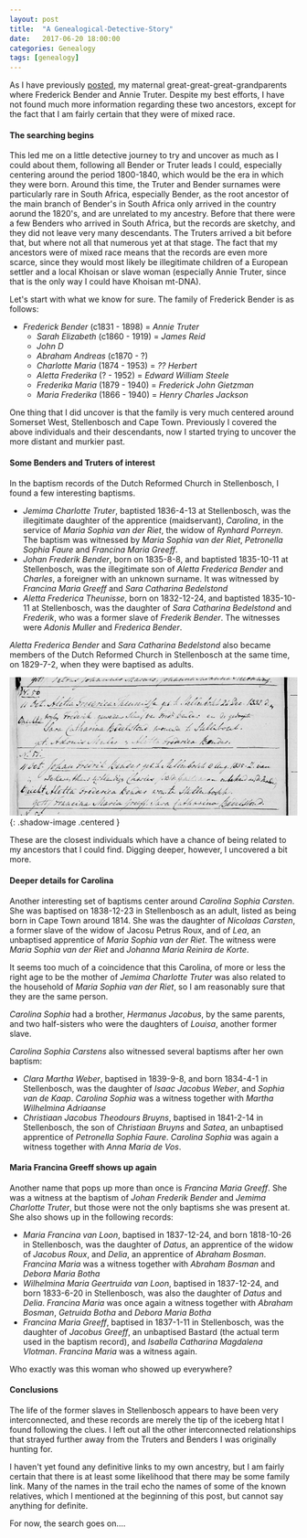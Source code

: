 ```yaml
---
layout: post
title:  "A Genealogical-Detective-Story"
date:   2017-06-20 18:00:00
categories: Genealogy
tags: [genealogy]
---
```


As I have previously [posted](https://sjmeunier.github.io/genealogy/2016/11/11/annie-truter-pushing-back-my-matrilineal-lineage.html), my maternal great-great-great-grandparents where Frederick Bender and Annie Truter. Despite my best efforts, I have not found much more information regarding these two ancestors, except for the fact that I am fairly certain that they were of mixed race.

#### The searching begins
This led me on a little detective journey to try and uncover as much as I could about them, following all Bender or Truter leads I could, especially centering around the period 1800-1840, which would be the era in which they were born. Around this time, the Truter and Bender surnames were particularly rare in South Africa, especially Bender, as the root ancestor of the main branch of Bender's in South Africa only arrived in the country aorund the 1820's, and are unrelated to my ancestry. Before that there were a few Benders who arrived in South Africa, but the records are sketchy, and they did not leave very many descendants. The Truters arrived a bit before that, but where not all that numerous yet at that stage. The fact that my ancestors were of mixed race means that the records are even more scarce, since they would most likely be illegitimate children of a European settler and a local Khoisan or slave woman (especially Annie Truter, since that is the only way I could have Khoisan mt-DNA).

Let's start with what we know for sure. The family of Frederick Bender is as follows:
<ul><li><em>Frederick Bender</em> (c1831 - 1898) = <em>Annie Truter</em><br/>
	<ul><li><em>Sarah Elizabeth</em> (c1860 - 1919) = <em>James Reid</em></li>
	<li><em>John D</em></li>
	<li><em>Abraham Andreas</em> (c1870 - ?)</li>
	<li><em>Charlotte Maria</em> (1874 - 1953) = <em>?? Herbert</em></li>
	<li><em>Aletta Frederika</em> (? - 1952) = <em>Edward William Steele</em></li>
	<li><em>Frederika Maria</em> (1879 - 1940) = <em>Frederick John Gietzman</em></li>
	<li><em>Maria Frederika</em> (1866 - 1940) = <em>Henry Charles Jackson</em></li>
</ul></li></ul>	

One thing that I did uncover is that the family is very much centered around Somerset West, Stellenbosch and Cape Town. Previously I covered the above individuals and their descendants, now I started trying to uncover the more distant and murkier past.
	
#### Some Benders and Truters of interest
In the baptism records of the Dutch Reformed Church in Stellenbosch, I found a few interesting baptisms.

<ul><li><em>Jemima Charlotte Truter</em>, baptisted 1836-4-13 at Stellenbosch, was the illegitimate daughter of the apprentice (maidservant), <em>Carolina</em>, in the service of <em>Maria Sophia van der Riet</em>, the widow of <em>Rynhard Porreyn</em>. The baptism was witnessed by <em>Maria Sophia van der Riet</em>, <em>Petronella Sophia Faure</em> and <em>Francina Maria Greeff</em>.</li>
<li><em>Johan Frederik Bender</em>, born on 1835-8-8, and baptisted 1835-10-11 at Stellenbosch, was the illegitimate son of <em>Aletta Frederica Bender</em> and <em>Charles</em>, a foreigner with an unknown surname. It was witnessed by <em>Francina Maria Greeff</em> and <em>Sara Catharina Bedelstond</em></li>
<li><em>Aletta Frederica Theunisse</em>, born on 1832-12-24, and baptisted 1835-10-11 at Stellenbosch, was the daughter of <em>Sara Catharina Bedelstond</em> and <em>Frederik</em>, who was a former slave of <em>Frederik Bender</em>. The witnesses were <em>Adonis Muller</em> and <em>Frederica Bender</em>.</li></ul>
<!--more-->

*Aletta Frederica Bender* and *Sara Catharina Bedelstond* also became members of the Dutch Reformed Church in Stellenbosch at the same time, on 1829-7-2, when they were baptised as adults.

![Bender and Theunisse baptisms](/assets/images/blog/Bender-Bendelstond-baptisms.png){: .shadow-image .centered }

These are the closest individuals which have a chance of being related to my ancestors that I could find. Digging deeper, however, I uncovered a bit more.

#### Deeper details for Carolina
Another interesting set of baptisms center around *Carolina Sophia Carsten*. She was baptised on 1838-12-23 in Stellenbosch as an adult, listed as being born in Cape Town around 1814. She was the daughter of *Nicolaas Carsten*, a former slave of the widow of Jacosu Petrus Roux, and of *Lea*, an unbaptised apprentice of *Maria Sophia van der Riet*. The witness were *Maria Sophia van der Riet* and *Johanna Maria Reinira de Korte*. 

It seems too much of a coincidence that this Carolina, of more or less the right age to be the mother of *Jemima Charlotte Truter* was also related to the household of *Maria Sophia van der Riet*, so I am reasonably sure that they are the same person.

*Carolina Sophia* had a brother, *Hermanus Jacobus*, by the same parents, and two half-sisters who were the daughters of *Louisa*, another former slave.

*Carolina Sophia Carstens* also witnessed several baptisms after her own baptism:
<ul><li><em>Clara Martha Weber</em>, baptised in 1839-9-8, and born 1834-4-1 in Stellenbosch, was the
 daughter of <em>Isaac Jacobus Weber</em>, and <em>Sophia van de Kaap</em>. <em>Carolina Sophia</em> was a witness together with <em>Martha Wilhelmina Adriaanse</em></li>
 <li><em>Christiaan Jacobus Theodours Bruyns</em>, baptised in 1841-2-14 in Stellenbosch, the son of <em>Christiaan Bruyns</em> and <em>Satea</em>, an unbaptised apprentice of <em>Petronella Sophia Faure</em>. <em>Carolina Sophia</em> was again a witness together with <em>Anna Maria de Vos</em>.</li></ul>
 
#### Maria Francina Greeff shows up again
Another name that pops up more than once is *Francina Maria Greeff*. She was a witness at the baptism of *Johan Frederik Bender* and *Jemima Charlotte Truter*, but those were not the only baptisms she was present at. She also shows up in the following records:
<ul><li><em>Maria Francina van Loon</em>, baptised in 1837-12-24, and born 1818-10-26 in Stellenbosch, was the
 daughter of <em>Datus</em>, an apprentice of the widow of <em>Jacobus Roux</em>, and <em>Delia</em>, an apprentice of <em>Abraham Bosman</em>. <em>Francina Maria</em> was a witness together with <em>Abraham Bosman</em> and <em>Debora Maria Botha</em></li>
 <li><em>Wilhelmina Maria Geertruida van Loon</em>, baptised in 1837-12-24, and born 1833-6-20 in Stellenbosch, was also the daughter of <em>Datus</em> and <em>Delia</em>. <em>Francina Maria</em> was once again a witness together with <em>Abraham Bosman</em>, <em>Getruida Botha</em> and <em>Debora Maria Botha</em></li>
<li><em>Francina Maria Greeff</em>, baptised in 1837-1-11 in Stellenbosch, was the daughter of <em>Jacobus Greeff</em>, an unbaptised Bastard (the actual term used in the baptism record), and <em>Isabella Catharina Magdalena Vlotman</em>. <em>Francina Maria</em> was a witness again.</li></ul>

Who exactly was this woman who showed up everywhere?

#### Conclusions
The life of the former slaves in Stellenbosch appears to have been very interconnected, and these records are merely the tip of the iceberg htat I found following the clues. I left out all the other interconnected relationships that strayed further away from the Truters and Benders I was originally hunting for. 

I haven't yet found any definitive links to my own ancestry, but I am fairly certain that there is at least some likelihood that there may be some family link. Many of the names in the trail echo the names of some of the known relatives, which I mentioned at the beginning of this post, but cannot say anything for definite.

For now, the search goes on....

